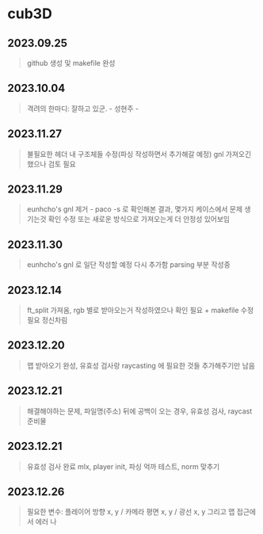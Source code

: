 # cub3D

## 2023.09.25
> github 생성 및 makefile 완성

## 2023.10.04
> 격려의 한마디: 잘하고 있군.
>             - 성현주 -

## 2023.11.27
> 불필요한 헤더 내 구조체들 수정(파싱 작성하면서 추가해갈 예정)
> gnl 가져오긴 했으나 검토 필요

## 2023.11.29
> eunhcho's gnl 제거 - paco -s 로 확인해본 결과, 몇가지 케이스에서 문제 생기는것 확인
> 수정 또는 새로운 방식으로 가져오는게 더 안정성 있어보임

## 2023.11.30
> eunhcho's gnl 로 일단 작성할 예정 다시 추가함 parsing 부분 작성중

## 2023.12.14
> ft_split 가져옴, rgb 별로 받아오는거 작성하였으나 확인 필요 + makefile 수정 필요
> 정신차림

## 2023.12.20
> 맵 받아오기 완성, 유효성 검사랑 raycasting 에 필요한 것들 추가해주기만 남음

## 2023.12.21
> 해결해야하는 문제, 파일명(주소) 뒤에 공백이 오는 경우, 유효성 검사, raycast 준비물

## 2023.12.21
> 유효성 검사 완료
> mlx, player init, 파싱 억까 테스트, norm 맞추기
>
## 2023.12.26
> 필요한 변수: 플레이어 방향 x, y / 카메라 평면 x, y / 광선 x, y
> 그리고 맵 접근에서 에러 나
